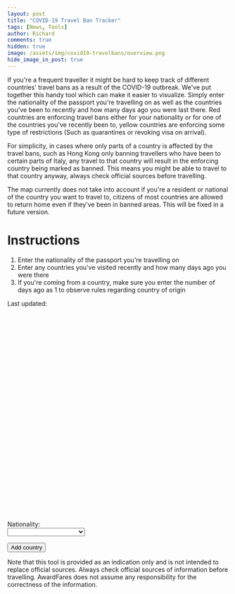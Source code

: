 ```yaml
---
layout: post
title: "COVID-19 Travel Ban Tracker"
tags: [News, Tools]
author: Richard
comments: true
hidden: true
image: /assets/img/covid19-travelbans/overview.png
hide_image_in_post: true
---
```


If you're a frequent traveller it might be hard to keep track of different countries' travel bans as a result of the COVID-19 outbreak. We've put together this handy tool which can make it easier to visualize. Simply enter the nationality of the passport you're travelling on as well as the countries you've been to recently and how many days ago you were last there. Red countries are enforcing travel bans either for your nationality or for one of the countries you've recently been to, yellow countries are enforcing some type of restrictions (Such as quarantines or revoking visa on arrival).

For simplicity, in cases where only parts of a country is affected by the travel bans, such as Hong Kong only banning travellers who have been to certain parts of Italy, any travel to that country will result in the enforcing country being marked as banned. This means you might be able to travel to that country anyway, always check official sources before travelling.

The map currently does not take into account if you're a resident or national of the country you want to travel to, citizens of most countries are allowed to return home even if they've been in banned areas. This will be fixed in a future version.

# Instructions

1. Enter the nationality of the passport you're travelling on
2. Enter any countries you've visited recently and how many days ago you were there
3. If you're coming from a country, make sure you enter the number of days ago as 1 to observe rules regarding country of origin

Last updated: <span class="last-updated"></span>

<script src="https://cdnjs.cloudflare.com/ajax/libs/moment.js/2.24.0/moment.min.js"></script>
<script src="https://cdnjs.cloudflare.com/ajax/libs/moment-timezone/0.5.28/moment-timezone-with-data.min.js"></script>
 
<style>
  .destination > div {
    max-width: 50%;
    display: inline-block;
    margin-bottom: 10px
  }
  .country-selection {
    width: 70%;
  }
  .nationality-selection {
    max-width: 50%;
  }
</style>
<link rel="stylesheet" href="/assets/js/jvm/jquery-jvectormap-2.0.5.css" type="text/css" media="screen"/>
<div id="world-map" style="width: 100%; height: 450px; margin-top:20px"></div>
  <p class="nationality-selection">
    Nationality: <select class="country-selection" id="nationality-selection"></select>
  </p>
  <div id="trip-template" style="display: none;">
    <div>Country: <select class="country-selection"></select></div>
    <div>Days ago: <input class="time-ago" type="text" /></div>
  <button class="remove-country">X</button>
  </div>
  <div class="trip">
  </div>
  <div style="margin-top:15px">
    <button id="add-country">Add country</button>
  </div>
<script src="https://ajax.googleapis.com/ajax/libs/jquery/3.4.1/jquery.min.js"></script>
<script src="https://underscorejs.org/underscore-min.js"></script>
<script src="/assets/js/jvm/jquery-jvectormap-2.0.5.min.js"></script>
<script src="/assets/js/jvm/jquery-jvectormap-world-mill.js"></script>
<script src="/assets/js/travel-bans-map.js"></script>
<p>
Note that this tool is provided as an indication only and is not intended to replace official sources. Always check official sources of information before travelling. AwardFares does not assume any responsibility for the correctness of the information.
</p>
